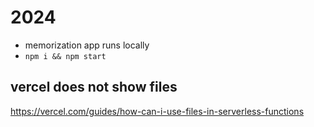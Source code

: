 # 2024

- memorization app runs locally
- `npm i && npm start`

## vercel does not show files

https://vercel.com/guides/how-can-i-use-files-in-serverless-functions
